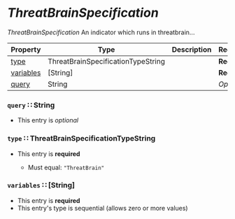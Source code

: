 <a id="map92"></a>
# *ThreatBrainSpecification*

*ThreatBrainSpecification* An indicator which runs in threatbrain...

| Property | Type | Description | Required? |
| -------- | ---- | ----------- | --------- |
|[type](#type-threatbrainspecificationtypestring)|ThreatBrainSpecificationTypeString| |**Required**|
|[variables](#variables-string)|[String]| |**Required**|
|[query](#query-string)|String| |_Optional_|


<a id="query-string"></a>
### `query` ∷ String

* This entry is _optional_



<a id="type-threatbrainspecificationtypestring"></a>
### `type` ∷ ThreatBrainSpecificationTypeString

* This entry is **required**


  * Must equal: `"ThreatBrain"`

<a id="variables-string"></a>
### `variables` ∷ [String]

* This entry is **required**
* This entry's type is sequential (allows zero or more values)


